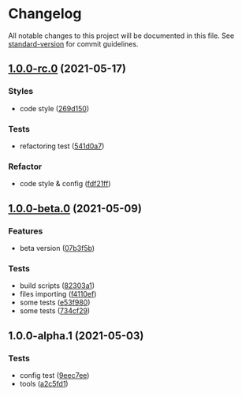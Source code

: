 # Changelog

All notable changes to this project will be documented in this file. See [standard-version](https://github.com/conventional-changelog/standard-version) for commit guidelines.

## [1.0.0-rc.0](https://github.com/Zolyn/Photinia/compare/v1.0.0-beta.0...v1.0.0-rc.0) (2021-05-17)


### Styles

* code style ([269d150](https://github.com/Zolyn/Photinia/commit/269d15042e7248d6b07463bf12315c16b6c24e6d))


### Tests

* refactoring test ([541d0a7](https://github.com/Zolyn/Photinia/commit/541d0a7f1c9b510ad54e8d98562d3f536f7783ad))


### Refactor

* code style & config ([fdf21ff](https://github.com/Zolyn/Photinia/commit/fdf21ff835c67b2a8770aa5ddb3118bab6f6b992))

## [1.0.0-beta.0](https://github.com/Zolyn/Photinia/compare/v1.0.0-alpha.1...v1.0.0-beta.0) (2021-05-09)


### Features

* beta version ([07b3f5b](https://github.com/Zolyn/Photinia/commit/07b3f5bc0df40f6efffd7e0c6b563f018e1cc883))


### Tests

* build scripts ([82303a1](https://github.com/Zolyn/Photinia/commit/82303a16e0bb8cd461a4d114d8155fc9c02d9b6c))
* files importing ([f4110ef](https://github.com/Zolyn/Photinia/commit/f4110efc39892c007fe3ab60499afe04c9fe1cb1))
* some tests ([e53f980](https://github.com/Zolyn/Photinia/commit/e53f98092a82d1601d67980a3639aaf4fed26ac1))
* some tests ([734cf29](https://github.com/Zolyn/Photinia/commit/734cf2999d69804410c35a30baf2e95380e1fd4c))

## 1.0.0-alpha.1 (2021-05-03)


### Tests

* config test ([9eec7ee](https://github.com/Zolyn/Photinia/commit/9eec7ee2479b5fc45ff7f619888b1b16f392df40))
* tools ([a2c5fd1](https://github.com/Zolyn/Photinia/commit/a2c5fd170f3dcdd3238fa5cbc62e1292b9fce649))
